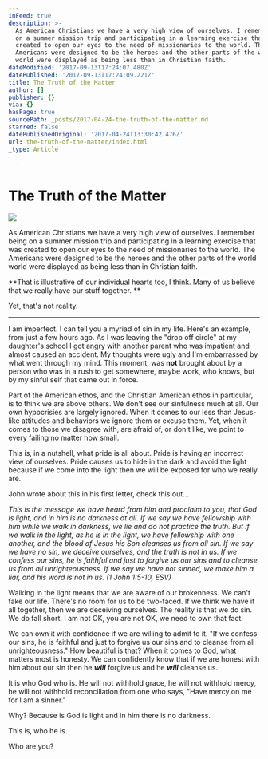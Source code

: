 ```yaml
---
inFeed: true
description: >-
  As American Christians we have a very high view of ourselves. I remember being
  on a summer mission trip and participating in a learning exercise that was
  created to open our eyes to the need of missionaries to the world. The
  Americans were designed to be the heroes and the other parts of the world
  world were displayed as being less than in Christian faith. 
dateModified: '2017-09-13T17:24:07.480Z'
datePublished: '2017-09-13T17:24:09.221Z'
title: The Truth of the Matter
author: []
publisher: {}
via: {}
hasPage: true
sourcePath: _posts/2017-04-24-the-truth-of-the-matter.md
starred: false
datePublishedOriginal: '2017-04-24T13:30:42.476Z'
url: the-truth-of-the-matter/index.html
_type: Article

---
```

# The Truth of the Matter
![](https://the-grid-user-content.s3-us-west-2.amazonaws.com/5874e391-11f1-46ae-a402-cfb21cd223e9.jpg)

As American Christians we have a very high view of ourselves. I remember being on a summer mission trip and participating in a learning exercise that was created to open our eyes to the need of missionaries to the world. The Americans were designed to be the heroes and the other parts of the world world were displayed as being less than in Christian faith. 

**That is illustrative of our individual hearts too, I think. Many of us believe that we really have our stuff together. **

Yet, that's not reality. 

---

I am imperfect. I can tell you a myriad of sin in my life. Here's an example, from just a few hours ago. As I was leaving the "drop off circle" at my daughter's school I got angry with another parent who was impatient and almost caused an accident. My thoughts were ugly and I'm embarrassed by what went through my mind. This moment, was **not** brought about by a person who was in a rush to get somewhere, maybe work, who knows, but by my sinful self that came out in force. 

Part of the American ethos, and the Christian American ethos in particular, is to think we are above others. We don't see our sinfulness much at all. Our own hypocrisies are largely ignored. When it comes to our less than Jesus-like attitudes and behaviors we ignore them or excuse them. Yet, when it comes to those we disagree with, are afraid of, or don't like, we point to every failing no matter how small. 

This is, in a nutshell, what pride is all about. Pride is having an incorrect view of ourselves. Pride causes us to hide in the dark and avoid the light because if we come into the light then we will be exposed for who we really are. 

John wrote about this in his first letter, check this out...

_This is the message we have heard from him and proclaim to you, that God is light, and in him is no darkness at all. If we say we have fellowship with him while we walk in darkness, we lie and do not practice the truth. But if we walk in the light, as he is in the light, we have fellowship with one another, and the blood of Jesus his Son cleanses us from all sin. If we say we have no sin, we deceive ourselves, and the truth is not in us. If we confess our sins, he is faithful and just to forgive us our sins and to cleanse us from all unrighteousness. If we say we have not sinned, we make him a liar, and his word is not in us. (1 John 1:5-10, ESV)_

Walking in the light means that we are aware of our brokenness. We can't fake our life. There's no room for us to be two-faced. If we think we have it all together, then we are deceiving ourselves. The reality is that we do sin. We do fall short. I am not OK, you are not OK, we need to own that fact. 

We can own it with confidence if we are willing to admit to it. "If we confess our sins, he is faithful and just to forgive us our sins and to cleanse from all unrighteousness." How beautiful is that? When it comes to God, what matters most is honesty. We can confidently know that if we are honest with him about our sin then he _**will**_ forgive us and he _**will**_ cleanse us. 

It is who God who is. He will not withhold grace, he will not withhold mercy, he will not withhold reconciliation from one who says, "Have mercy on me for I am a sinner." 

Why? Because is God is light and in him there is no darkness. 

This is, who he is. 

Who are you?